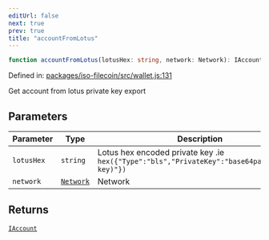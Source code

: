 ```yaml
---
editUrl: false
next: true
prev: true
title: "accountFromLotus"
---
```


```ts
function accountFromLotus(lotusHex: string, network: Network): IAccount
```

Defined in: [packages/iso-filecoin/src/wallet.js:131](https://github.com/hugomrdias/filecoin/blob/main/packages/iso-filecoin/src/wallet.js#L131)

Get account from lotus private key export

## Parameters

| Parameter | Type | Description |
| ------ | ------ | ------ |
| `lotusHex` | `string` | Lotus hex encoded private key .ie `hex({"Type":"bls","PrivateKey":"base64pad(private-key)"})` |
| `network` | [`Network`](/api/adapters/filsnap/type-aliases/network/) | Network |

## Returns

[`IAccount`](/api/adapters/filsnap/interfaces/iaccount/)
